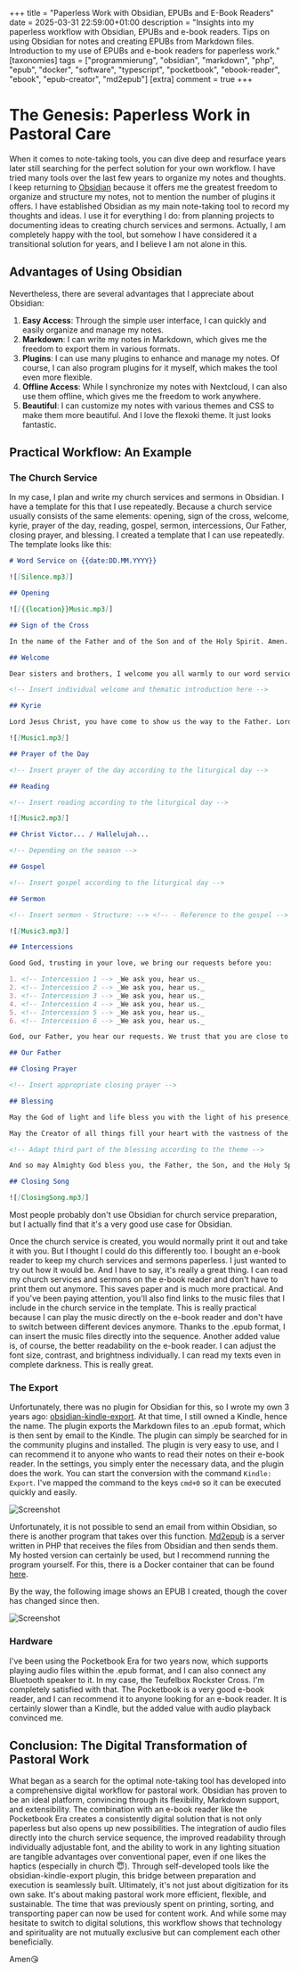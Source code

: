 +++
title = "Paperless Work with Obsidian, EPUBs and E-Book Readers"
date = 2025-03-31 22:59:00+01:00
description = "Insights into my paperless workflow with Obsidian, EPUBs and e-book readers. Tips on using Obsidian for notes and creating EPUBs from Markdown files. Introduction to my use of EPUBs and e-book readers for paperless work."
[taxonomies]
tags = ["programmierung", "obsidian", "markdown", "php", "epub", "docker", "software", "typescript", "pocketbook", "ebook-reader", "ebook", "epub-creator", "md2epub"] 
[extra]
comment =  true
+++
# The Genesis: Paperless Work in Pastoral Care

When it comes to note-taking tools, you can dive deep and resurface years later still searching for the perfect solution for your own workflow. I have tried many tools over the last few years to organize my notes and thoughts. I keep returning to [Obsidian](https://obsidian.md) because it offers me the greatest freedom to organize and structure my notes, not to mention the number of plugins it offers. I have established Obsidian as my main note-taking tool to record my thoughts and ideas. I use it for everything I do: from planning projects to documenting ideas to creating church services and sermons. Actually, I am completely happy with the tool, but somehow I have considered it a transitional solution for years, and I believe I am not alone in this.

## Advantages of Using Obsidian

Nevertheless, there are several advantages that I appreciate about Obsidian:
1. **Easy Access**: Through the simple user interface, I can quickly and easily organize and manage my notes.
2. **Markdown**: I can write my notes in Markdown, which gives me the freedom to export them in various formats.
3. **Plugins**: I can use many plugins to enhance and manage my notes. Of course, I can also program plugins for it myself, which makes the tool even more flexible.
4. **Offline Access**: While I synchronize my notes with Nextcloud, I can also use them offline, which gives me the freedom to work anywhere.
5. **Beautiful**: I can customize my notes with various themes and CSS to make them more beautiful. And I love the flexoki theme. It just looks fantastic.

## Practical Workflow: An Example
### The Church Service

In my case, I plan and write my church services and sermons in Obsidian. I have a template for this that I use repeatedly. Because a church service usually consists of the same elements: opening, sign of the cross, welcome, kyrie, prayer of the day, reading, gospel, sermon, intercessions, Our Father, closing prayer, and blessing. I created a template that I can use repeatedly. The template looks like this:

```markdown
# Word Service on {{date:DD.MM.YYYY}}

![[Silence.mp3]]

## Opening

![[{{location}}Music.mp3]]

## Sign of the Cross

In the name of the Father and of the Son and of the Holy Spirit. Amen. +

## Welcome

Dear sisters and brothers, I welcome you all warmly to our word service today {{location}}.

<!-- Insert individual welcome and thematic introduction here -->

## Kyrie

Lord Jesus Christ, you have come to show us the way to the Father. Lord, have mercy on us. You have proclaimed the good news to us and invited us to the kingdom of God. Christ, have mercy on us. You lead us and accompany us into eternal life. Lord, have mercy on us.

![[Music1.mp3]]

## Prayer of the Day

<!-- Insert prayer of the day according to the liturgical day -->

## Reading

<!-- Insert reading according to the liturgical day -->

![[Music2.mp3]]

## Christ Victor... / Hallelujah...

<!-- Depending on the season -->

## Gospel

<!-- Insert gospel according to the liturgical day -->

## Sermon

<!-- Insert sermon - Structure: --> <!-- - Reference to the gospel --> <!-- - Develop main theme --> <!-- - Establish life reference --> <!-- - Formulate hopeful conclusion -->

![[Music3.mp3]]

## Intercessions

Good God, trusting in your love, we bring our requests before you:

1. <!-- Intercession 1 --> _We ask you, hear us._
2. <!-- Intercession 2 --> _We ask you, hear us._
3. <!-- Intercession 3 --> _We ask you, hear us._
4. <!-- Intercession 4 --> _We ask you, hear us._
5. <!-- Intercession 5 --> _We ask you, hear us._
6. <!-- Intercession 6 --> _We ask you, hear us._

God, our Father, you hear our requests. We trust that you are close to us and accompany us with your love. We ask this through Christ, our Lord. Amen.

## Our Father

## Closing Prayer

<!-- Insert appropriate closing prayer -->

## Blessing

May the God of light and life bless you with the light of his presence, which dispels the night and illuminates the darkness.

May the Creator of all things fill your heart with the vastness of the sky and the firmness of the ground beneath your feet.

<!-- Adapt third part of the blessing according to the theme -->

And so may Almighty God bless you, the Father, the Son, and the Holy Spirit. Amen.

## Closing Song

![[ClosingSong.mp3]]
```
Most people probably don't use Obsidian for church service preparation, but I actually find that it's a very good use case for Obsidian.

Once the church service is created, you would normally print it out and take it with you. But I thought I could do this differently too. I bought an e-book reader to keep my church services and sermons paperless. I just wanted to try out how it would be. And I have to say, it's really a great thing. I can read my church services and sermons on the e-book reader and don't have to print them out anymore. This saves paper and is much more practical. And if you've been paying attention, you'll also find links to the music files that I include in the church service in the template. This is really practical because I can play the music directly on the e-book reader and don't have to switch between different devices anymore. Thanks to the .epub format, I can insert the music files directly into the sequence. Another added value is, of course, the better readability on the e-book reader. I can adjust the font size, contrast, and brightness individually. I can read my texts even in complete darkness. This is really great.

### The Export
Unfortunately, there was no plugin for Obsidian for this, so I wrote my own 3 years ago: [obsidian-kindle-export](https://github.com/SimeonLukas/obsidian-kindle-export). At that time, I still owned a Kindle, hence the name. The plugin exports the Markdown files to an .epub format, which is then sent by email to the Kindle. The plugin can simply be searched for in the community plugins and installed. The plugin is very easy to use, and I can recommend it to anyone who wants to read their notes on their e-book reader. In the settings, you simply enter the necessary data, and the plugin does the work. You can start the conversion with the command `Kindle: Export`. I've mapped the command to the keys `cmd+0` so it can be executed quickly and easily.

![Screenshot](images/screenrecord.gif)

Unfortunately, it is not possible to send an email from within Obsidian, so there is another program that takes over this function. [Md2epub](https://md2epub.staneks.de/) is a server written in PHP that receives the files from Obsidian and then sends them. My hosted version can certainly be used, but I recommend running the program yourself. For this, there is a Docker container that can be found [here](https://hub.docker.com/r/simeonstanek/md2epub).

By the way, the following image shows an EPUB I created, though the cover has changed since then.


![Screenshot](images/ebook.jpg)

### Hardware

I've been using the Pocketbook Era for two years now, which supports playing audio files within the .epub format, and I can also connect any Bluetooth speaker to it. In my case, the Teufelbox Rockster Cross. I'm completely satisfied with that. The Pocketbook is a very good e-book reader, and I can recommend it to anyone looking for an e-book reader. It is certainly slower than a Kindle, but the added value with audio playback convinced me.

## Conclusion: The Digital Transformation of Pastoral Work
What began as a search for the optimal note-taking tool has developed into a comprehensive digital workflow for pastoral work. Obsidian has proven to be an ideal platform, convincing through its flexibility, Markdown support, and extensibility. The combination with an e-book reader like the Pocketbook Era creates a consistently digital solution that is not only paperless but also opens up new possibilities.
The integration of audio files directly into the church service sequence, the improved readability through individually adjustable font, and the ability to work in any lighting situation are tangible advantages over conventional paper, even if one likes the haptics (especially in church 😇). Through self-developed tools like the obsidian-kindle-export plugin, this bridge between preparation and execution is seamlessly built.
Ultimately, it's not just about digitization for its own sake. It's about making pastoral work more efficient, flexible, and sustainable. The time that was previously spent on printing, sorting, and transporting paper can now be used for content work. And while some may hesitate to switch to digital solutions, this workflow shows that technology and spirituality are not mutually exclusive but can complement each other beneficially.

Amen😘